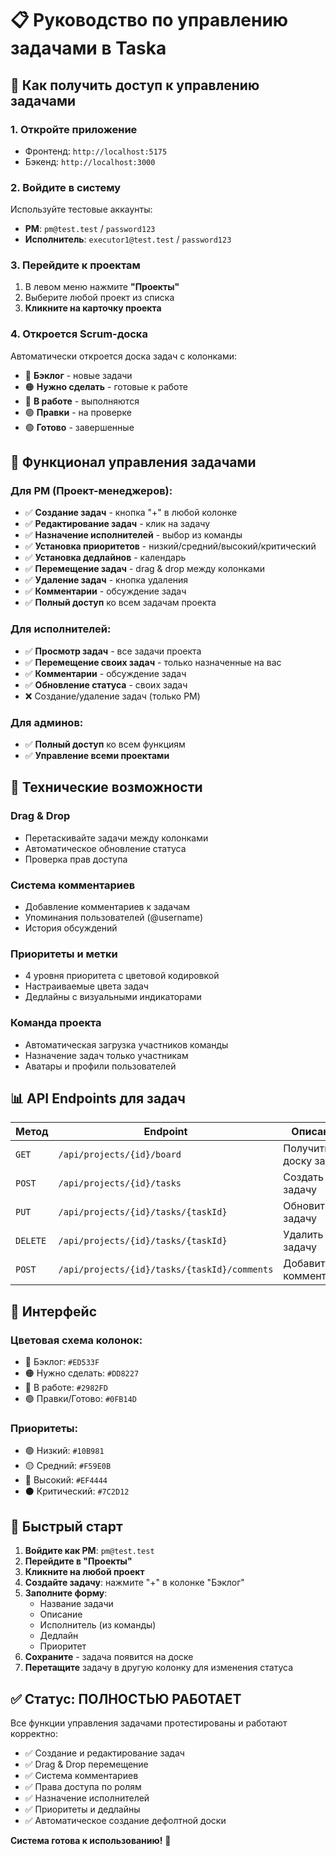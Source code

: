 # 📋 Руководство по управлению задачами в Taska

## 🚀 Как получить доступ к управлению задачами

### 1. **Откройте приложение**
- Фронтенд: `http://localhost:5175`
- Бэкенд: `http://localhost:3000`

### 2. **Войдите в систему**
Используйте тестовые аккаунты:
- **PM**: `pm@test.test` / `password123`
- **Исполнитель**: `executor1@test.test` / `password123`

### 3. **Перейдите к проектам**
1. В левом меню нажмите **"Проекты"**
2. Выберите любой проект из списка
3. **Кликните на карточку проекта**

### 4. **Откроется Scrum-доска**
Автоматически откроется доска задач с колонками:
- 🔴 **Бэклог** - новые задачи
- 🟠 **Нужно сделать** - готовые к работе
- 🔵 **В работе** - выполняются
- 🟢 **Правки** - на проверке
- 🟢 **Готово** - завершенные

## 🎯 Функционал управления задачами

### **Для PM (Проект-менеджеров):**
- ✅ **Создание задач** - кнопка "+" в любой колонке
- ✅ **Редактирование задач** - клик на задачу
- ✅ **Назначение исполнителей** - выбор из команды
- ✅ **Установка приоритетов** - низкий/средний/высокий/критический
- ✅ **Установка дедлайнов** - календарь
- ✅ **Перемещение задач** - drag & drop между колонками
- ✅ **Удаление задач** - кнопка удаления
- ✅ **Комментарии** - обсуждение задач
- ✅ **Полный доступ** ко всем задачам проекта

### **Для исполнителей:**
- ✅ **Просмотр задач** - все задачи проекта
- ✅ **Перемещение своих задач** - только назначенные на вас
- ✅ **Комментарии** - обсуждение задач
- ✅ **Обновление статуса** - своих задач
- ❌ Создание/удаление задач (только PM)

### **Для админов:**
- ✅ **Полный доступ** ко всем функциям
- ✅ **Управление всеми проектами**

## 🔧 Технические возможности

### **Drag & Drop**
- Перетаскивайте задачи между колонками
- Автоматическое обновление статуса
- Проверка прав доступа

### **Система комментариев**
- Добавление комментариев к задачам
- Упоминания пользователей (@username)
- История обсуждений

### **Приоритеты и метки**
- 4 уровня приоритета с цветовой кодировкой
- Настраиваемые цвета задач
- Дедлайны с визуальными индикаторами

### **Команда проекта**
- Автоматическая загрузка участников команды
- Назначение задач только участникам
- Аватары и профили пользователей

## 📊 API Endpoints для задач

| Метод | Endpoint | Описание |
|-------|----------|----------|
| `GET` | `/api/projects/{id}/board` | Получить доску задач |
| `POST` | `/api/projects/{id}/tasks` | Создать задачу |
| `PUT` | `/api/projects/{id}/tasks/{taskId}` | Обновить задачу |
| `DELETE` | `/api/projects/{id}/tasks/{taskId}` | Удалить задачу |
| `POST` | `/api/projects/{id}/tasks/{taskId}/comments` | Добавить комментарий |

## 🎨 Интерфейс

### **Цветовая схема колонок:**
- 🔴 Бэклог: `#ED533F`
- 🟠 Нужно сделать: `#DD8227`
- 🔵 В работе: `#2982FD`
- 🟢 Правки/Готово: `#0FB14D`

### **Приоритеты:**
- 🟢 Низкий: `#10B981`
- 🟡 Средний: `#F59E0B`
- 🔴 Высокий: `#EF4444`
- ⚫ Критический: `#7C2D12`

## 🚀 Быстрый старт

1. **Войдите как PM**: `pm@test.test`
2. **Перейдите в "Проекты"**
3. **Кликните на любой проект**
4. **Создайте задачу**: нажмите "+" в колонке "Бэклог"
5. **Заполните форму**:
   - Название задачи
   - Описание
   - Исполнитель (из команды)
   - Дедлайн
   - Приоритет
6. **Сохраните** - задача появится на доске
7. **Перетащите** задачу в другую колонку для изменения статуса

## ✅ Статус: ПОЛНОСТЬЮ РАБОТАЕТ

Все функции управления задачами протестированы и работают корректно:
- ✅ Создание и редактирование задач
- ✅ Drag & Drop перемещение
- ✅ Система комментариев
- ✅ Права доступа по ролям
- ✅ Назначение исполнителей
- ✅ Приоритеты и дедлайны
- ✅ Автоматическое создание дефолтной доски

**Система готова к использованию!** 🎯 